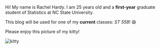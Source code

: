 Hi! My name is Rachel Hardy. I am 25 years old and a **first-year** graduate student of Statistics at NC State University.

This blog will be used for one of my **current** classes: *ST 558*! 😄

Please enjoy this picture of my kitty!

![kitty](/pictures/kitty.jpg)
